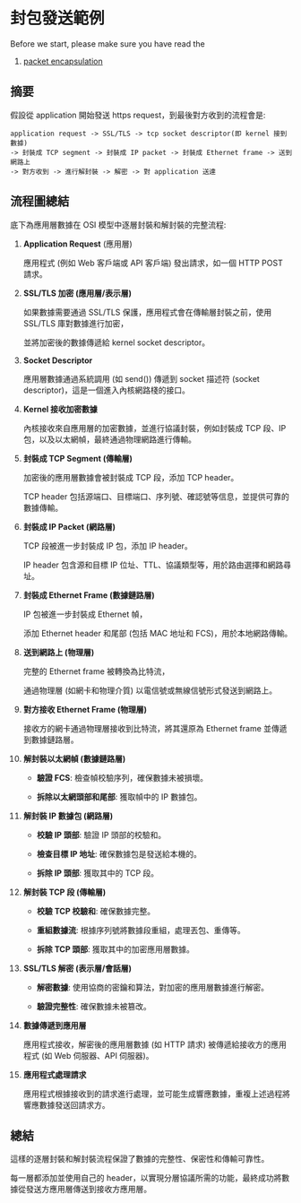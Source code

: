 # 封包發送範例

Before we start, please make sure you have read the

1. [packet encapsulation](./packet-encapsulation.md)

## 摘要

假設從 application 開始發送 https request，到最後對方收到的流程會是:

```plaintext
application request -> SSL/TLS -> tcp socket descriptor(即 kernel 接到數據)
-> 封裝成 TCP segment -> 封裝成 IP packet -> 封裝成 Ethernet frame -> 送到網路上
-> 對方收到 -> 進行解封裝 -> 解密 -> 對 application 送達
```

## 流程圖總結

底下為應用層數據在 OSI 模型中逐層封裝和解封裝的完整流程:

1. **Application Request** (應用層)

   應用程式 (例如 Web 客戶端或 API 客戶端) 發出請求，如一個 HTTP POST 請求。

2. **SSL/TLS 加密 (應用層/表示層)**

   如果數據需要通過 SSL/TLS 保護，應用程式會在傳輸層封裝之前，使用 SSL/TLS 庫對數據進行加密，

   並將加密後的數據傳遞給 kernel socket descriptor。

3. **Socket Descriptor**

   應用層數據通過系統調用 (如 send()) 傳遞到 socket 描述符 (socket descriptor)，這是一個進入內核網路棧的接口。

4. **Kernel 接收加密數據**

   內核接收來自應用層的加密數據，並進行協議封裝，例如封裝成 TCP 段、IP 包，以及以太網幀，最終通過物理網路進行傳輸。

5. **封裝成 TCP Segment (傳輸層)**

   加密後的應用層數據會被封裝成 TCP 段，添加 TCP header。

   TCP header 包括源端口、目標端口、序列號、確認號等信息，並提供可靠的數據傳輸。

6. **封裝成 IP Packet (網路層)**

   TCP 段被進一步封裝成 IP 包，添加 IP header。

   IP header 包含源和目標 IP 位址、TTL、協議類型等，用於路由選擇和網路尋址。

7. **封裝成 Ethernet Frame (數據鏈路層)**

   IP 包被進一步封裝成 Ethernet 幀，

   添加 Ethernet header 和尾部 (包括 MAC 地址和 FCS)，用於本地網路傳輸。

8. **送到網路上 (物理層)**

   完整的 Ethernet frame 被轉換為比特流，

   通過物理層 (如網卡和物理介質) 以電信號或無線信號形式發送到網路上。

9. **對方接收 Ethernet Frame (物理層)**

   接收方的網卡通過物理層接收到比特流，將其還原為 Ethernet frame 並傳遞到數據鏈路層。

10. **解封裝以太網幀 (數據鏈路層)**

    - **驗證 FCS**: 檢查幀校驗序列，確保數據未被損壞。

    - **拆除以太網頭部和尾部**: 獲取幀中的 IP 數據包。

11. **解封裝 IP 數據包 (網路層)**

    - **校驗 IP 頭部**: 驗證 IP 頭部的校驗和。

    - **檢查目標 IP 地址**: 確保數據包是發送給本機的。

    - **拆除 IP 頭部**: 獲取其中的 TCP 段。

12. **解封裝 TCP 段 (傳輸層)**

    - **校驗 TCP 校驗和**: 確保數據完整。

    - **重組數據流**: 根據序列號將數據段重組，處理丟包、重傳等。

    - **拆除 TCP 頭部**: 獲取其中的加密應用層數據。

13. **SSL/TLS 解密 (表示層/會話層)**

    - **解密數據**: 使用協商的密鑰和算法，對加密的應用層數據進行解密。

    - **驗證完整性**: 確保數據未被篡改。

14. **數據傳遞到應用層**

    應用程式接收，解密後的應用層數據 (如 HTTP 請求) 被傳遞給接收方的應用程式 (如 Web 伺服器、API 伺服器)。

15. **應用程式處理請求**

    應用程式根據接收到的請求進行處理，並可能生成響應數據，重複上述過程將響應數據發送回請求方。

## 總結

這樣的逐層封裝和解封裝流程保證了數據的完整性、保密性和傳輸可靠性。

每一層都添加並使用自己的 header，以實現分層協議所需的功能，最終成功將數據從發送方應用層傳送到接收方應用層。

